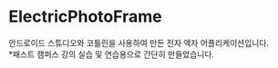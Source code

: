 # ElectricPhotoFrame
안드로이드 스튜디오와 코틀린을 사용하여 만든 전자 액자 어플리케이션입니다.
<br>
*패스트 캠퍼스 강의 실습 및 연습용으로 간단히 만들었습니다.

